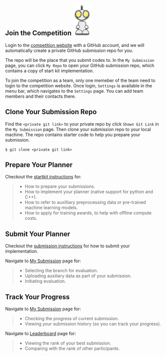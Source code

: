 ## Join the Competition ![r10](landing_page_resource/robots/r10_s.png)

Login to the [competition website](http://www.leagueofrobotrunners.org/submission) with a GitHub account, and we will automatically create a private GitHub submission repo for you.

The repo will be the place that you submit codes to. In the `My Submission` page, you can click `My Repo` to open your GitHub submission repo, which contains a copy of start kit implementation.

To join the competition as a team, only one memeber of the team need to login to the competition website. Once login, `Settings` is available in the menu bar, which navigates to the `Settings` page. You can add team members and their contacts there.

## Clone Your Submission Repo

Find the `<private git link>` to your private repo by click `Shown Git Link` in the `My Submission` page. Then clone your submission repo to your local machine. The repo contains starter code to help you prepare your submission.

```
$ git clone <private git link>
```

## Prepare Your Planner
Checkout the [startkit instructions](https://github.com/MAPF-Competition/Start-Kit/blob/main/README.md) for:
> - How to prepare your submissions.
> - How to implement your planner (native support for python and C++).
> - How to refer to auxilliary preprocessing data or pre-trained machine learning models.
> - How to apply for training awards, to help with offline compute costs.

## Submit Your Planner
Checkout the [submission instructions](https://github.com/MAPF-Competition/Start-Kit/blob/main/Submission_Instruction.md) for how to submit your implementation.

Navigate to [My Submission](./submission) page for:
> - Selecting the branch for evaluation.
> - Uploading auxiliary data as part of your submission.
> - Initiating evaluation.

## Track Your Progress
Navigate to [My Submission](./submission) page for:
> - Checking the progress of current submission.
> - Viewing your submission history (so you can track your progress).

Navigate to [Leaderboard](./leaderboard) page for:
> - Viewing the rank of your best submission.
> - Comparing with the rank of other participants.

